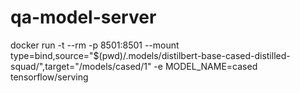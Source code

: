 # qa-model-server

docker run -t --rm -p 8501:8501 --mount type=bind,source="$(pwd)/.models/distilbert-base-cased-distilled-squad/",target="/models/cased/1" -e MODEL_NAME=cased tensorflow/serving